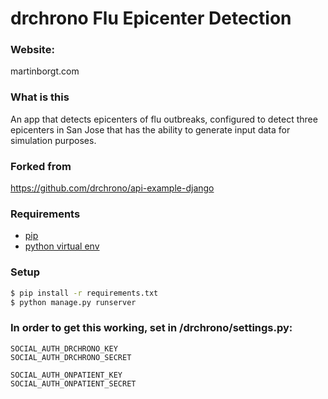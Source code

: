 # drchrono Flu Epicenter Detection

### Website:
martinborgt.com

### What is this
An app that detects epicenters of flu outbreaks, configured to detect three epicenters in San Jose that has the ability to generate input data for simulation purposes.

### Forked from
https://github.com/drchrono/api-example-django

### Requirements
- [pip](https://pip.pypa.io/en/stable/)
- [python virtual env](https://packaging.python.org/installing/#creating-and-using-virtual-environments)

### Setup
``` bash
$ pip install -r requirements.txt
$ python manage.py runserver
```

### In order to get this working, set in /drchrono/settings.py:

```
SOCIAL_AUTH_DRCHRONO_KEY
SOCIAL_AUTH_DRCHRONO_SECRET

SOCIAL_AUTH_ONPATIENT_KEY
SOCIAL_AUTH_ONPATIENT_SECRET
```
